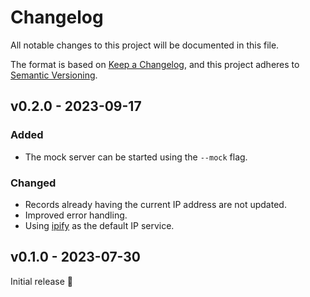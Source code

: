 # Changelog

All notable changes to this project will be documented in this file.

The format is based on [Keep a Changelog](https://keepachangelog.com/en/1.0.0/),
and this project adheres to [Semantic Versioning](https://semver.org/spec/v2.0.0.html).

## v0.2.0 - 2023-09-17

### Added

- The mock server can be started using the `--mock` flag.

### Changed

- Records already having the current IP address are not updated.
- Improved error handling.
- Using [ipify](https://www.ipify.org/) as the default IP service.

## v0.1.0 - 2023-07-30

Initial release :tada:
